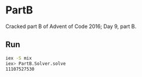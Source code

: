 # PartB

Cracked part B of Advent of Code 2016; Day 9, part B.

## Run

```bash
iex -S mix
iex> PartB.Solver.solve
11107527530
```
